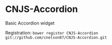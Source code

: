 # CNJS-Accordion

Basic Accordion widget

Registration: `bower register CNJS-Accordion git://github.com/cnelson87/CNJS-Accordion.git`
